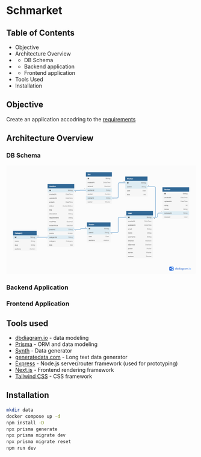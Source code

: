 # Schmarket

## Table of Contents
* Objective
* Architecture Overview
* * DB Schema
* * Backend application
* * Frontend application
* Tools Used
* Installation

## Objective
Create an application accodring to the [requirements](requirements.docx)

## Architecture Overview

### DB Schema

![DB Schema](db-schema.png)

### Backend Application

### Frontend Application

## Tools used

- [dbdiagram.io](https://dbdiagram.io/d) - data modeling
- [Prisma](https://www.prisma.io/) - ORM and data modeling
- [Synth](https://www.getsynth.com/) - Data generator
- [generatedata.com](https://generatedata.com/generator) - Long text data generator
- [Express](https://expressjs.com/) - Node.js server/router framework (used for prototyping)
- [Next.js](https://nextjs.org/) - Frontend rendering framework
- [Tailwind CSS](https://tailwindcss.com/) - CSS framework 

## Installation

```bash
mkdir data
docker compose up -d
npm install -D
npx prisma generate
npx prisma migrate dev
npx prisma migrate reset
npm run dev
```

